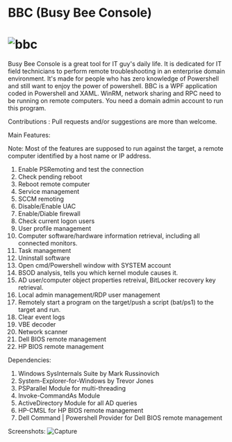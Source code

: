 # BBC (Busy Bee Console)
![bbc](https://user-images.githubusercontent.com/57880343/144734094-ded457c6-3f07-4dd9-b5f1-012e3d3d9d5f.png)
============================================================================
Busy Bee Console is a great tool for IT guy's daily life.
It is dedicated for IT field technicians to perform remote troubleshooting in an enterprise domain environment. It's made for people who has zero knowledge of Powershell and still want to enjoy the power of powershell.
BBC is a WPF application coded in Powershell and XAML. WinRM, network sharing and RPC need to be running on remote computers. You need a domain admin account to run this program.

Contributions : Pull requests and/or suggestions are more than welcome.

Main Features:

Note: Most of the features are supposed to run against the target, a remote computer identified by a host name or IP address.

1. Enable PSRemoting and test the connection
2. Check pending reboot
3. Reboot remote computer
4. Service management
5. SCCM remoting
6. Disable/Enable UAC
7. Enable/Diable firewall
8. Check current logon users
9. User profile management
10. Computer software/hardware information retrieval, including all connected monitors.
11. Task management
12. Uninstall software
13. Open cmd/Powershell window with SYSTEM account
14. BSOD analysis, tells you which kernel module causes it.
15. AD user/computer object properties retreival, BitLocker recovery key retrieval.
16. Local admin management/RDP user management
17. Remotely start a program on the target/push a script (bat/ps1) to the target and run.
18. Clear event logs
19. VBE decoder
20. Network scanner
21. Dell BIOS remote management
22. HP BIOS remote management

Dependencies:
1. Windows SysInternals Suite by Mark Russinovich
2. System-Explorer-for-Windows by Trevor Jones
3. PSParallel Module for multi-threading
4. Invoke-CommandAs Module
5. ActiveDirectory Module for all AD queries
6. HP-CMSL for HP BIOS remote management
7. Dell Command | Powershell Provider for Dell BIOS remote management

Screenshots:
![Capture](https://user-images.githubusercontent.com/57880343/144735774-dc52d22f-692b-47d7-b386-8ca3de1e94c3.PNG)
